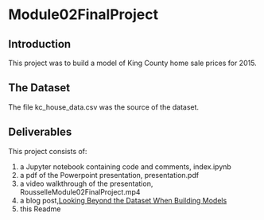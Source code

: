 # Module02FinalProject

## Introduction

This project was to build a model of King County home sale prices for 2015.

## The Dataset

The file kc_house_data.csv was the source of the dataset.

## Deliverables

This project consists of:

1. a Jupyter notebook containing code and comments, index.ipynb
2. a pdf of the Powerpoint presentation, presentation.pdf
3. a video walkthrough of the presentation, RousselleModule02FinalProject.mp4
4. a blog post,[Looking Beyond the Dataset When Building Models](https://https://paulettej.github.io/looking_beyond_the_dataset_when_building_models")
5. this Readme

